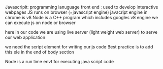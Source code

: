 Javascripit: programming lanuguage
front end : used to develop interactive webpages
JS runs on browser (=javascript engine)
javacript engine in chrome is v8
Node is a C++ program which includes googles v8 engine 
we can execute js on node or browser

here in our code we are using live server (light weight web server) to serve our web application

we need the script element for writing our js code
Best practice is to add this ele in the end of body section

Node is a run time envt for executing java script code
